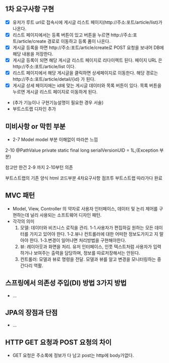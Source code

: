 ## 1차 요구사항 구현
- [X] 유저가 루트 url로 접속시에 게시글 리스트 페이지(http://주소:포트/article/list)가 나온다.
- [X] 리스트 페이지에서는 등록 버튼이 있고 버튼을 누르면 http://주소:포트/article/create 경로로 이동하고 등록 폼이 나온다.
- [X] 게시글 등록을 하면 http://주소:포트/article/create로 POST 요청을 보내어 DB에 해당 내용을 저장한다.
- [X] 게시글 등록이 되면 해당 게시글 리스트 페이지로 리다이렉트 된다. 페이지 URL 은 http://주소:포트/article/list 이다.
- [X] 리스트 페이지에서 해당 게시글을 클릭하면 상세페이지로 이동한다. 해당 경로는 http://주소:포트/article/detail/{id} 가 된다.
- [X] 게시글 상세 페이지에는 id에 맞는 게시글 데이터와 목록 버튼이 있다. 목록 버튼을 누르면 게시글 리스트 페이지로 이동하게 된다.

- (추가 기능이나 구현기능설명이 필요한 경우 서술)
- 부트스트랩 디자인 추가

## 미비사항 or 막힌 부분
- 2-7 Model model 부분 이해없이 따라쓴 느낌

2-10 @PathValue
private static final long serialVersionUID = 1L;(Exception 부분)

참고만 한건 2-9 까지 
2-10부턴 의존 

부트스트랩의 기존 양식 html 코드부분
4차요구사항 점프투 부트스트랩 따라가다 완료


## MVC 패턴
- Model, View, Controller 의 약자로 사용자 인터페이스, 데이터 및 논리 제어를 구현하는데 널리 사용되는 소프트웨어 디자인 패턴.
- 각각의 의미
  1. 모델: 데이터와 비즈니스 로직을 관리.
    1-1.사용자가 편집하길 원하는 모든 데이터를 가지고 있어야 한다.
    1-2.뷰나 컨트롤러에 대한 어떠한 정보도가지고 지 말아야 한다.
    1-3.변경이 일어나면 처리방법을 구현해야한다.   
  2. 뷰: 레이아웃과 화면을 처리.
     유저 인터페이스, 인풋 텍스트처럼 사용자가 입력하거나 보여주는 출력을 담당하며, 정보를 따로저장해서는 안된다. 
  3. 컨트롤러: 모델과 뷰로 명령을 전달.
    모델과 뷰를 알고 변경을 모니터링하는 중간다리 역활. 

## 스프링에서 의존성 주입(DI) 방법 3가지 방법
- ...

## JPA의 장점과 단점
- ...

## HTTP GET 요청과 POST 요청의 차이
- GET 요청은 주소록에 정보가 다 남고 post는 http에 body가없다.  
